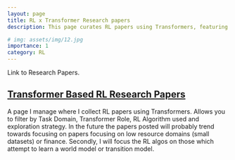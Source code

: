 ```yaml
---
layout: page
title: RL x Transformer Research papers
description: This page curates RL papers using Transformers, featuring filters for Task Domain, Transformer Role, RL Algorithm, and Exploration Strategy.

# img: assets/img/12.jpg
importance: 1
category: RL
---
```




Link to Research Papers.
## [Transformer Based RL Research Papers](https://rilwan-adewoyin.github.io/TransformerReinforcementLearning/)



A page I manage where I collect RL papers using Transformers. Allows you to filter by Task Domain, Transformer Role, RL Algorithm used and exploration strategy. In the future the papers posted will probably trend towards focusing on papers focusing on low resource domains (small datasets) or finance. Secondly, I will focus the RL algos on those which attempt to learn a world model or transition model.